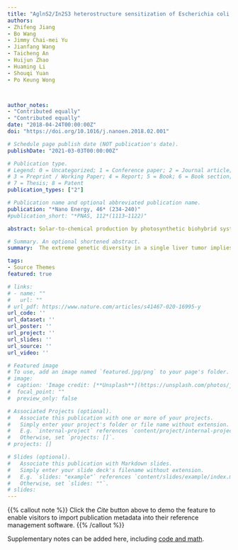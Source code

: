 ```yaml
---
title: "AglnS2/In2S3 heterostructure sensitization of Escherichia coli for sustainable hydrogen production"
authors:
- Zhifeng Jiang
- Bo Wang
- Jimmy Chai-mei Yu
- Jianfang Wang
- Taicheng An
- Huijun Zhao
- Huaming Li
- Shouqi Yuan
- Po Keung Wong



author_notes:
- "Contributed equally"
- "Contributed equally"
date: "2018-04-24T00:00:00Z"
doi: "https://doi.org/10.1016/j.nanoen.2018.02.001"

# Schedule page publish date (NOT publication's date).
publishDate: "2021-03-03T00:00:00Z"

# Publication type.
# Legend: 0 = Uncategorized; 1 = Conference paper; 2 = Journal article;
# 3 = Preprint / Working Paper; 4 = Report; 5 = Book; 6 = Book section;
# 7 = Thesis; 8 = Patent
publication_types: ["2"]

# Publication name and optional abbreviated publication name.
publication: "*Nano Energy, 46* (234-240)"
#publication_short: "*PNAS, 112*(1113–1122)"

abstract: Solar-to-chemical production by photosynthetic biohybrid systems does not only take advantage of the broadband light efficiency of semiconductor but also utilize highly specific biological catalytic power in living organism. Herein, we demonstrate a tandem inorganic-biological hybrid by combining AglnS2/In2S3 and a facultative anaerobic bacterium, Escherichia coli, for biological H2 production. The AglnS2/In2S3@E. coli hybrid system harvests light energy and makes use of anaerobically synthesized bacterial endogenous [Ni-Fe]-hydrogenase and photo-generated electrons from AglnS2/In2S3 hybrid for enhanced H2 evolution efficiency. A highly quantum efficiency (QE) of 3.3% at 720 nm for H2 production is achieved from the hybrid system, exceeding those of many reported photoheterotrophic bacteria. This biomimetic approach may provide a guidance for the interfacing of hybrid semiconductors with living organisms for solar-to-chemical production.

# Summary. An optional shortened abstract.
summary:  The extreme genetic diversity in a single liver tumor implies clonal evolution under the non-Darwinian mode.

tags:
- Source Themes
featured: true

# links:
# - name: ""
#   url: ""
# url_pdf: https://www.nature.com/articles/s41467-020-16995-y
url_code: ''
url_dataset: ''
url_poster: ''
url_project: ''
url_slides: ''
url_source: ''
url_video: ''

# Featured image
# To use, add an image named `featured.jpg/png` to your page's folder. 
# image:
#  caption: 'Image credit: [**Unsplash**](https://unsplash.com/photos/jdD8gXaTZsc)'
#  focal_point: ""
#  preview_only: false

# Associated Projects (optional).
#   Associate this publication with one or more of your projects.
#   Simply enter your project's folder or file name without extension.
#   E.g. `internal-project` references `content/project/internal-project/index.md`.
#   Otherwise, set `projects: []`.
# projects: []

# Slides (optional).
#   Associate this publication with Markdown slides.
#   Simply enter your slide deck's filename without extension.
#   E.g. `slides: "example"` references `content/slides/example/index.md`.
#   Otherwise, set `slides: ""`.
# slides:
---
```


{{% callout note %}}
Click the *Cite* button above to demo the feature to enable visitors to import publication metadata into their reference management software.
{{% /callout %}}

Supplementary notes can be added here, including [code and math](https://sourcethemes.com/academic/docs/writing-markdown-latex/).

